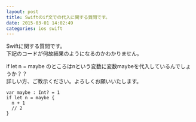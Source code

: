 ```yaml
---
layout: post
title: Swiftのif文での代入に関する質問です。
date: 2015-03-01 14:02:49
categories: ios swift
---
```

<p>Swiftに関する質問です。<br>
下記のコードが何故結果のようになるのかわかりません。</p>

<p>if let n = maybe のところはnという変数に変数maybeを代入しているんでしょうか？？<br>
詳しい方、ご教示ください。よろしくお願いいたします。</p>

<pre><code>var maybe : Int? = 1
if let n = maybe {
  n + 1
  // 2
}
</code></pre>
